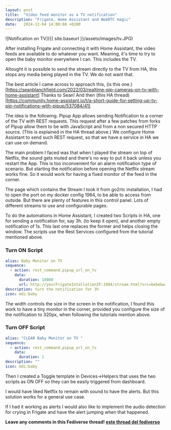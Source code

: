 ```yaml
---
layout: post
title:  "Video feed monitor as a TV notification"
description: "Frigate, Home Assistant and WebRTC magic"
date:   2024-12-04 14:00:00 +0200
---
```


![Notification on TV]({{ site.baseurl }}/assets/images/tv.JPG) 

After installing Frigate and connecting it with Home Assistant, the video feeds are available to do whatever you want. Meaning, it's time to try to open the baby monitor everywhere I can. This includes the TV. 

Altought it is possible to send the stream directly to the TV from HA, this stops any media being played in the TV. We do not want that. 

The best article I came across to approach this, (is this one.)[https://seanblanchfield.com/2022/03/realtime-pip-cameras-on-tv-with-home-assistant]
Thanks to Sean!
And then (this HA thread)[https://community.home-assistant.io/t/a-short-guide-for-setting-up-tv-pip-notifications-with-pipup/537084/41]

The idea is the following. Pipup App allows sending Notification to a corner of the TV with REST requests. This request after a few patches from forks of Pipup allow them to be with JavaScript and from a non secured HTTP source. (This is explained in the HA thread above.)
We configure Home Assistant to send such REST request, so that we have a service in HA we can use on demand.

The main problem I faced was that when I played the stream on top of Netflix, the sound gets muted and there's no way to put it back unless you restart the App. This is too inconvenient for an alarm notification type of scenario. But starting the notification before opening the Netflix stream works fine. So it would work for having a fixed monitor of the feed in the corner.

The page which contains the Stream I took it from go2rtc installation, I had to open the port on my docker config 1984, to be able to access from outside. But there are plenty of features in this control panel. Lots of different streams to use and configurable pages.

To do the automations in Home Assistant, I created two Scripts in HA, one for sending a notification for, say 3h. (to keep it open), and another empty notification of 1s. This last one replaces the former and helps closing the window. The scripts use the Rest Services configured from the tutorial mentioned above.

### Turn ON Script

```yaml
alias: Baby Monitor on TV
sequence:
  - action: rest_command.pipup_url_on_tv
    data:
      duration: 10800
      url: http://yourFrigateIntallationIP:1984/stream.html?src=bebe&width=150px
description: turn the notification for 3h
icon: mdi:baby
```

The width controls the size in the screen in the notification, I found this work to have a tiny monitor in the corner, provided you configure the size of the notification to 320px, when following the tutorials mention above.

### Turn OFF Script

```yaml
alias: "CLEAR Baby Monitor on TV "
sequence:
  - action: rest_command.pipup_url_on_tv
    data:
      duration: 1
description: ""
icon: mdi:baby
```

Then I created a Toggle template in Devices->Helpers that uses the two scripts as ON OFF so they can be easily triggered from dashboard.

I would have liked Netflix to remain with sound to have the alerts. But this solution works for a general use case.

If I had it working as alerts I would also like to implement the audio detection for crying in Frigate and have the alert jumping when that happened.

**Leave any comments in this Fediverse thread! [este thread del fediverso](https://social.morettigiuseppe.com/o/480a18be1fef4ffba9043e09e58b4e9a)**